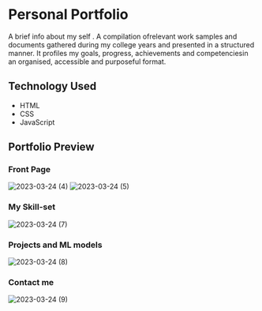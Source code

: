 # Personal Portfolio
A brief info about my self . A compilation ofrelevant work samples and documents gathered during my college years and presented in a structured manner. It profiles my goals, progress, achievements and competenciesin an organised, accessible and purposeful format.

## Technology Used
* HTML
* CSS
* JavaScript

## Portfolio Preview

### Front Page
![2023-03-24 (4)](https://user-images.githubusercontent.com/77913276/227453332-f64173d7-9a94-424c-b95a-066bb6f5fcbc.png)
![2023-03-24 (5)](https://user-images.githubusercontent.com/77913276/227453410-435c5898-bf30-40ce-8ee9-674605578283.png)
### My Skill-set
![2023-03-24 (7)](https://user-images.githubusercontent.com/77913276/227453462-0703d914-2f4e-43d8-9a25-e558d9dd731b.png)
### Projects and ML models
![2023-03-24 (8)](https://user-images.githubusercontent.com/77913276/227453482-23f36894-4313-40a7-83f6-3d9d95db19ba.png)
### Contact me 
![2023-03-24 (9)](https://user-images.githubusercontent.com/77913276/227453490-a9b81689-cf24-4891-898a-e15730491bed.png)
